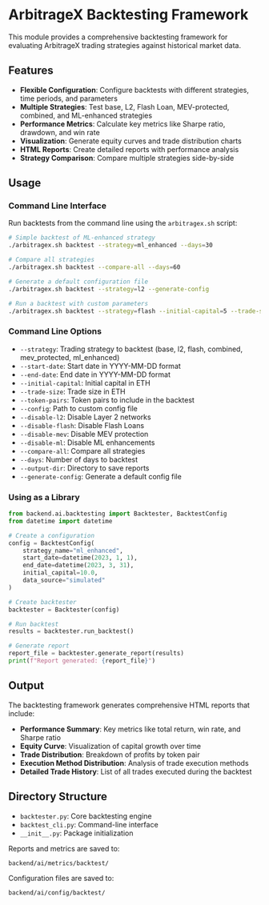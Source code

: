 # ArbitrageX Backtesting Framework

This module provides a comprehensive backtesting framework for evaluating ArbitrageX trading strategies against historical market data.

## Features

- **Flexible Configuration**: Configure backtests with different strategies, time periods, and parameters
- **Multiple Strategies**: Test base, L2, Flash Loan, MEV-protected, combined, and ML-enhanced strategies
- **Performance Metrics**: Calculate key metrics like Sharpe ratio, drawdown, and win rate
- **Visualization**: Generate equity curves and trade distribution charts
- **HTML Reports**: Create detailed reports with performance analysis
- **Strategy Comparison**: Compare multiple strategies side-by-side

## Usage

### Command Line Interface

Run backtests from the command line using the `arbitragex.sh` script:

```bash
# Simple backtest of ML-enhanced strategy
./arbitragex.sh backtest --strategy=ml_enhanced --days=30

# Compare all strategies
./arbitragex.sh backtest --compare-all --days=60

# Generate a default configuration file
./arbitragex.sh backtest --strategy=l2 --generate-config

# Run a backtest with custom parameters
./arbitragex.sh backtest --strategy=flash --initial-capital=5 --trade-size=0.5
```

### Command Line Options

- `--strategy`: Trading strategy to backtest (base, l2, flash, combined, mev_protected, ml_enhanced)
- `--start-date`: Start date in YYYY-MM-DD format
- `--end-date`: End date in YYYY-MM-DD format
- `--initial-capital`: Initial capital in ETH
- `--trade-size`: Trade size in ETH
- `--token-pairs`: Token pairs to include in the backtest
- `--config`: Path to custom config file
- `--disable-l2`: Disable Layer 2 networks
- `--disable-flash`: Disable Flash Loans
- `--disable-mev`: Disable MEV protection
- `--disable-ml`: Disable ML enhancements
- `--compare-all`: Compare all strategies
- `--days`: Number of days to backtest
- `--output-dir`: Directory to save reports
- `--generate-config`: Generate a default config file

### Using as a Library

```python
from backend.ai.backtesting import Backtester, BacktestConfig
from datetime import datetime

# Create a configuration
config = BacktestConfig(
    strategy_name="ml_enhanced",
    start_date=datetime(2023, 1, 1),
    end_date=datetime(2023, 3, 31),
    initial_capital=10.0,
    data_source="simulated"
)

# Create backtester
backtester = Backtester(config)

# Run backtest
results = backtester.run_backtest()

# Generate report
report_file = backtester.generate_report(results)
print(f"Report generated: {report_file}")
```

## Output

The backtesting framework generates comprehensive HTML reports that include:

- **Performance Summary**: Key metrics like total return, win rate, and Sharpe ratio
- **Equity Curve**: Visualization of capital growth over time
- **Trade Distribution**: Breakdown of profits by token pair
- **Execution Method Distribution**: Analysis of trade execution methods
- **Detailed Trade History**: List of all trades executed during the backtest

## Directory Structure

- `backtester.py`: Core backtesting engine
- `backtest_cli.py`: Command-line interface
- `__init__.py`: Package initialization

Reports and metrics are saved to:
```
backend/ai/metrics/backtest/
```

Configuration files are saved to:
```
backend/ai/config/backtest/
``` 